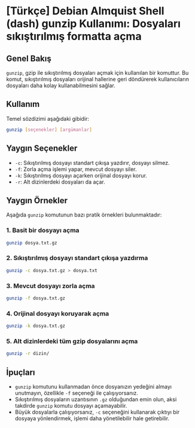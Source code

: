 # [Türkçe] Debian Almquist Shell (dash) gunzip Kullanımı: Dosyaları sıkıştırılmış formatta açma

## Genel Bakış
`gunzip`, gzip ile sıkıştırılmış dosyaları açmak için kullanılan bir komuttur. Bu komut, sıkıştırılmış dosyaları orijinal hallerine geri döndürerek kullanıcıların dosyaları daha kolay kullanabilmesini sağlar.

## Kullanım
Temel sözdizimi aşağıdaki gibidir:

```bash
gunzip [seçenekler] [argümanlar]
```

## Yaygın Seçenekler
- `-c`: Sıkıştırılmış dosyayı standart çıkışa yazdırır, dosyayı silmez.
- `-f`: Zorla açma işlemi yapar, mevcut dosyayı siler.
- `-k`: Sıkıştırılmış dosyayı açarken orijinal dosyayı korur.
- `-r`: Alt dizinlerdeki dosyaları da açar.

## Yaygın Örnekler
Aşağıda `gunzip` komutunun bazı pratik örnekleri bulunmaktadır:

### 1. Basit bir dosyayı açma
```bash
gunzip dosya.txt.gz
```

### 2. Sıkıştırılmış dosyayı standart çıkışa yazdırma
```bash
gunzip -c dosya.txt.gz > dosya.txt
```

### 3. Mevcut dosyayı zorla açma
```bash
gunzip -f dosya.txt.gz
```

### 4. Orijinal dosyayı koruyarak açma
```bash
gunzip -k dosya.txt.gz
```

### 5. Alt dizinlerdeki tüm gzip dosyalarını açma
```bash
gunzip -r dizin/
```

## İpuçları
- `gunzip` komutunu kullanmadan önce dosyanızın yedeğini almayı unutmayın, özellikle `-f` seçeneği ile çalışıyorsanız.
- Sıkıştırılmış dosyaların uzantısının `.gz` olduğundan emin olun, aksi takdirde `gunzip` komutu dosyayı açamayabilir.
- Büyük dosyalarla çalışıyorsanız, `-c` seçeneğini kullanarak çıktıyı bir dosyaya yönlendirmek, işlemi daha yönetilebilir hale getirebilir.